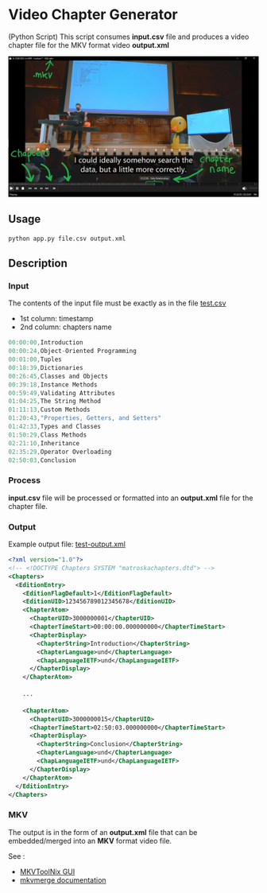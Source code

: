 # Video Chapter Generator

(Python Script) This script consumes **input.csv** file and produces a video chapter file for the MKV format video **output.xml**

![chapters](example/chapter-file.jpg)

## Usage

```bash
python app.py file.csv output.xml
```

## Description

### Input

The contents of the input file must be exactly as in the file [test.csv](example/test.csv)

- 1st column: timestamp
- 2nd column: chapters name

```c
00:00:00,Introduction
00:00:24,Object-Oriented Programming
00:01:00,Tuples
00:18:39,Dictionaries
00:26:45,Classes and Objects
00:39:18,Instance Methods
00:59:49,Validating Attributes
01:04:25,The String Method
01:11:13,Custom Methods
01:20:43,"Properties, Getters, and Setters"
01:42:33,Types and Classes
01:50:29,Class Methods
02:21:10,Inheritance
02:35:29,Operator Overloading
02:50:03,Conclusion
```

### Process

**input.csv** file will be processed or formatted into an **output.xml** file for the chapter file.

### Output

Example output file: [test-output.xml](example/test-output.xml)

```xml
<?xml version="1.0"?>
<!-- <!DOCTYPE Chapters SYSTEM "matroskachapters.dtd"> -->
<Chapters>
  <EditionEntry>
    <EditionFlagDefault>1</EditionFlagDefault>
    <EditionUID>123456789012345678</EditionUID>
    <ChapterAtom>
      <ChapterUID>3000000001</ChapterUID>
      <ChapterTimeStart>00:00:00.000000000</ChapterTimeStart>
      <ChapterDisplay>
        <ChapterString>Introduction</ChapterString>
        <ChapterLanguage>und</ChapterLanguage>
        <ChapLanguageIETF>und</ChapLanguageIETF>
      </ChapterDisplay>
    </ChapterAtom>

    ...

    <ChapterAtom>
      <ChapterUID>3000000015</ChapterUID>
      <ChapterTimeStart>02:50:03.000000000</ChapterTimeStart>
      <ChapterDisplay>
        <ChapterString>Conclusion</ChapterString>
        <ChapterLanguage>und</ChapterLanguage>
        <ChapLanguageIETF>und</ChapLanguageIETF>
      </ChapterDisplay>
    </ChapterAtom>
  </EditionEntry>
</Chapters>
```

### MKV

The output is in the form of an **output.xml** file that can be embedded/merged into an **MKV** format video file.

See :

- [MKVToolNix GUI](https://mkvtoolnix.download/)
- [mkvmerge documentation](https://mkvtoolnix.download/doc/mkvmerge.html)
